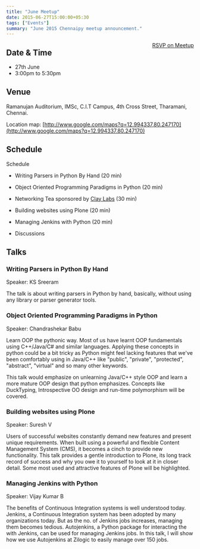 ```yaml
---
title: "June Meetup"
date: 2015-06-27T15:00:00+05:30
tags: ["Events"]
summary: "June 2015 Chennaipy meetup announcement."
---
```


<a style="float:right;" class="pure-button"
href="http://www.meetup.com/Chennaipy/events/222732435/" target="_blank"><i class="fa
fa-check-square-o"></i> RSVP on Meetup</a>

## Date & Time

  * 27th June
  * 3:00pm to 5:30pm

## Venue

Ramanujan Auditorium, IMSc,
C.I.T Campus,
4th Cross Street,
Tharamani,
Chennai.

Location map:
[http://www.google.com/maps?q=12.994337,80.247170](http://www.google.com/maps?q=12.994337,80.247170)

## Schedule

Schedule

  * Writing Parsers in Python By Hand (20 min)

  * Object Oriented Programming Paradigms in Python (20 min)

  * Networking Tea sponsored by [Clay Labs](http://claylabs.com) (30 min)

  * Building websites using Plone (20 min)

  * Managing Jenkins with Python (20 min)

  * Discussions

## Talks

### Writing Parsers in Python By Hand

Speaker: KS Sreeram

The talk is about writing parsers in Python by hand, basically, without using any library or parser generator tools.

### Object Oriented Programming Paradigms in Python

Speaker: Chandrashekar Babu

Learn OOP the pythonic way. Most of us have learnt OOP fundamentals using C++/Java/C# and similar languages. Applying these concepts in python could be a bit tricky as Python might feel lacking features that we've been comfortably using in Java/C++ like "public", "private", "protected", "abstract", "virtual" and so many other keywords.

This talk would emphasize on unlearning Java/C++ style OOP and learn a more mature OOP design that python emphasizes. Concepts like DuckTyping, Introspective OO design and run-time polymorphism will be covered.

### Building websites using Plone

Speaker: Suresh V

Users of successful websites constantly demand new features and present unique requirements. When built using a powerful and flexible Content Management System (CMS), it becomes a cinch to provide new functionality. This talk provides a gentle introduction to Plone, its long track record of success and why you owe it to yourself to look at it in closer detail. Some most used and attractive features of Plone will be highlighted.

### Managing Jenkins with Python

Speaker: Vijay Kumar B

The benefits of Continuous Integration systems is well understood today. Jenkins, a Continuous Integration system has been adopted by many organizations today. But as the no. of Jenkins jobs increases, managing them becomes tedious. Autojenkins, a Python package for interacting the with Jenkins, can be used for managing Jenkins jobs. In this talk, I will show how we use Autojenkins at Zilogic to easily manage over 150 jobs.
